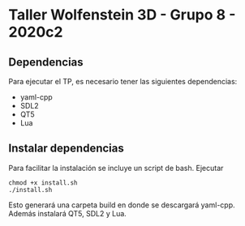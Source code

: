 # Taller Wolfenstein 3D - Grupo 8 - 2020c2

## Dependencias

Para ejecutar el TP, es necesario tener las siguientes dependencias:

- yaml-cpp
- SDL2
- QT5
- Lua

## Instalar dependencias

Para facilitar la instalación se incluye un script de bash. Ejecutar

```
chmod +x install.sh
./install.sh
```

Esto generará una carpeta build en donde se descargará yaml-cpp. Además instalará QT5, SDL2 y Lua.

